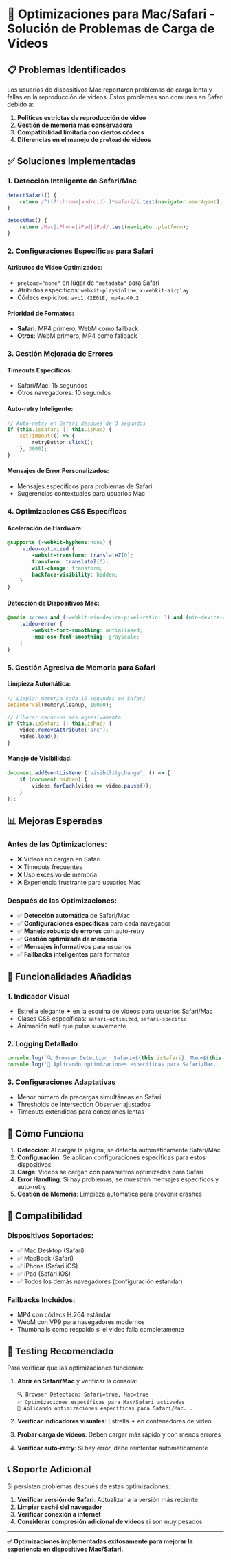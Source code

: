 # 🍎 Optimizaciones para Mac/Safari - Solución de Problemas de Carga de Videos

## 📋 **Problemas Identificados**

Los usuarios de dispositivos Mac reportaron problemas de carga lenta y fallas en la reproducción de videos. Estos problemas son comunes en Safari debido a:

1. **Políticas estrictas de reproducción de video**
2. **Gestión de memoria más conservadora**
3. **Compatibilidad limitada con ciertos códecs**
4. **Diferencias en el manejo de `preload` de videos**

## ✅ **Soluciones Implementadas**

### **1. Detección Inteligente de Safari/Mac**
```javascript
detectSafari() {
    return /^((?!chrome|android).)*safari/i.test(navigator.userAgent);
}

detectMac() {
    return /Mac|iPhone|iPad|iPod/.test(navigator.platform);
}
```

### **2. Configuraciones Específicas para Safari**

#### **Atributos de Video Optimizados:**
- `preload="none"` en lugar de `"metadata"` para Safari
- Atributos específicos: `webkit-playsinline`, `x-webkit-airplay`
- Códecs explícitos: `avc1.42E01E, mp4a.40.2`

#### **Prioridad de Formatos:**
- **Safari**: MP4 primero, WebM como fallback
- **Otros**: WebM primero, MP4 como fallback

### **3. Gestión Mejorada de Errores**

#### **Timeouts Específicos:**
- Safari/Mac: 15 segundos
- Otros navegadores: 10 segundos

#### **Auto-retry Inteligente:**
```javascript
// Auto-retry en Safari después de 3 segundos
if (this.isSafari || this.isMac) {
    setTimeout(() => {
        retryButton.click();
    }, 3000);
}
```

#### **Mensajes de Error Personalizados:**
- Mensajes específicos para problemas de Safari
- Sugerencias contextuales para usuarios Mac

### **4. Optimizaciones CSS Específicas**

#### **Aceleración de Hardware:**
```css
@supports (-webkit-hyphens:none) {
    .video-optimized {
        -webkit-transform: translateZ(0);
        transform: translateZ(0);
        will-change: transform;
        backface-visibility: hidden;
    }
}
```

#### **Detección de Dispositivos Mac:**
```css
@media screen and (-webkit-min-device-pixel-ratio: 1) and (min-device-width: 1024px) {
    .video-error {
        -webkit-font-smoothing: antialiased;
        -moz-osx-font-smoothing: grayscale;
    }
}
```

### **5. Gestión Agresiva de Memoria para Safari**

#### **Limpieza Automática:**
```javascript
// Limpiar memoria cada 10 segundos en Safari
setInterval(memoryCleanup, 10000);

// Liberar recursos más agresivamente
if (this.isSafari || this.isMac) {
    video.removeAttribute('src');
    video.load();
}
```

#### **Manejo de Visibilidad:**
```javascript
document.addEventListener('visibilitychange', () => {
    if (document.hidden) {
        videos.forEach(video => video.pause());
    }
});
```

## 📊 **Mejoras Esperadas**

### **Antes de las Optimizaciones:**
- ❌ Videos no cargan en Safari
- ❌ Timeouts frecuentes
- ❌ Uso excesivo de memoria
- ❌ Experiencia frustrante para usuarios Mac

### **Después de las Optimizaciones:**
- ✅ **Detección automática** de Safari/Mac
- ✅ **Configuraciones específicas** para cada navegador
- ✅ **Manejo robusto de errores** con auto-retry
- ✅ **Gestión optimizada de memoria**
- ✅ **Mensajes informativos** para usuarios
- ✅ **Fallbacks inteligentes** para formatos

## 🔧 **Funcionalidades Añadidas**

### **1. Indicador Visual**
- Estrella elegante ✦ en la esquina de videos para usuarios Safari/Mac
- Clases CSS específicas: `safari-optimized`, `safari-specific`
- Animación sutil que pulsa suavemente

### **2. Logging Detallado**
```javascript
console.log(`🔍 Browser Detection: Safari=${this.isSafari}, Mac=${this.isMac}`);
console.log('🍎 Aplicando optimizaciones específicas para Safari/Mac...');
```

### **3. Configuraciones Adaptativas**
- Menor número de precargas simultáneas en Safari
- Thresholds de Intersection Observer ajustados
- Timeouts extendidos para conexiones lentas

## 🚀 **Cómo Funciona**

1. **Detección**: Al cargar la página, se detecta automáticamente Safari/Mac
2. **Configuración**: Se aplican configuraciones específicas para estos dispositivos
3. **Carga**: Videos se cargan con parámetros optimizados para Safari
4. **Error Handling**: Si hay problemas, se muestran mensajes específicos y auto-retry
5. **Gestión de Memoria**: Limpieza automática para prevenir crashes

## 📱 **Compatibilidad**

### **Dispositivos Soportados:**
- ✅ Mac Desktop (Safari)
- ✅ MacBook (Safari)
- ✅ iPhone (Safari iOS)
- ✅ iPad (Safari iOS)
- ✅ Todos los demás navegadores (configuración estándar)

### **Fallbacks Incluidos:**
- MP4 con códecs H.264 estándar
- WebM con VP9 para navegadores modernos
- Thumbnails como respaldo si el video falla completamente

## 🔄 **Testing Recomendado**

Para verificar que las optimizaciones funcionan:

1. **Abrir en Safari/Mac** y verificar la consola:
   ```
   🔍 Browser Detection: Safari=true, Mac=true
   ✅ Optimizaciones específicas para Mac/Safari activadas
   🍎 Aplicando optimizaciones específicas para Safari/Mac...
   ```

2. **Verificar indicadores visuales**: Estrella ✦ en contenedores de video

3. **Probar carga de videos**: Deben cargar más rápido y con menos errores

4. **Verificar auto-retry**: Si hay error, debe reintentar automáticamente

## 📞 **Soporte Adicional**

Si persisten problemas después de estas optimizaciones:

1. **Verificar versión de Safari**: Actualizar a la versión más reciente
2. **Limpiar caché del navegador**
3. **Verificar conexión a internet**
4. **Considerar compresión adicional de videos** si son muy pesados

---

**✅ Optimizaciones implementadas exitosamente para mejorar la experiencia en dispositivos Mac/Safari.**
